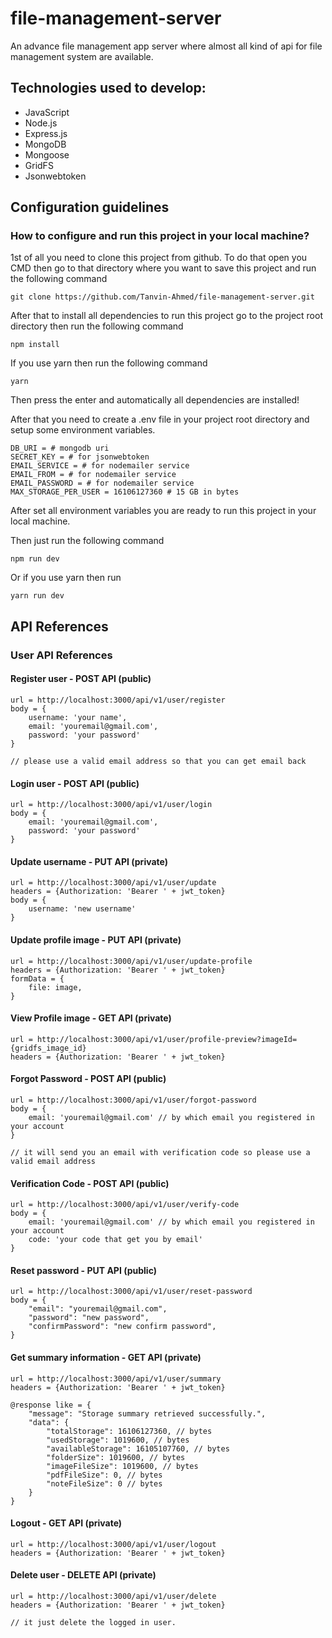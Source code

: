 # file-management-server

An advance file management app server where almost all kind of api for file management system are available.

## Technologies used to develop:

- JavaScript
- Node.js
- Express.js
- MongoDB
- Mongoose
- GridFS
- Jsonwebtoken

## Configuration guidelines

### How to configure and run this project in your local machine?

1st of all you need to clone this project from github. To do that open you CMD then go to that directory where you want to save this project and run the following command

```
git clone https://github.com/Tanvin-Ahmed/file-management-server.git
```

After that to install all dependencies to run this project go to the project root directory then run the following command

```
npm install
```

If you use yarn then run the following command

```
yarn
```

Then press the enter and automatically all dependencies are installed!

After that you need to create a .env file in your project root directory and setup some environment variables.

```
DB_URI = # mongodb uri
SECRET_KEY = # for jsonwebtoken
EMAIL_SERVICE = # for nodemailer service
EMAIL_FROM = # for nodemailer service
EMAIL_PASSWORD = # for nodemailer service
MAX_STORAGE_PER_USER = 16106127360 # 15 GB in bytes
```

After set all environment variables you are ready to run this project in your local machine.

Then just run the following command

```
npm run dev
```

Or if you use yarn then run

```
yarn run dev
```

## API References

### User API References

#### Register user - POST API (public)

```
url = http://localhost:3000/api/v1/user/register
body = {
    username: 'your name',
    email: 'youremail@gmail.com',
    password: 'your password'
}

// please use a valid email address so that you can get email back
```

#### Login user - POST API (public)

```
url = http://localhost:3000/api/v1/user/login
body = {
    email: 'youremail@gmail.com',
    password: 'your password'
}
```

#### Update username - PUT API (private)

```
url = http://localhost:3000/api/v1/user/update
headers = {Authorization: 'Bearer ' + jwt_token}
body = {
    username: 'new username'
}
```

#### Update profile image - PUT API (private)

```
url = http://localhost:3000/api/v1/user/update-profile
headers = {Authorization: 'Bearer ' + jwt_token}
formData = {
    file: image,
}
```

#### View Profile image - GET API (private)

```
url = http://localhost:3000/api/v1/user/profile-preview?imageId={gridfs_image_id}
headers = {Authorization: 'Bearer ' + jwt_token}
```

#### Forgot Password - POST API (public)

```
url = http://localhost:3000/api/v1/user/forgot-password
body = {
    email: 'youremail@gmail.com' // by which email you registered in your account
}

// it will send you an email with verification code so please use a valid email address
```

#### Verification Code - POST API (public)

```
url = http://localhost:3000/api/v1/user/verify-code
body = {
    email: 'youremail@gmail.com' // by which email you registered in your account
    code: 'your code that get you by email'
}
```

#### Reset password - PUT API (public)

```
url = http://localhost:3000/api/v1/user/reset-password
body = {
    "email": "youremail@gmail.com",
    "password": "new password",
    "confirmPassword": "new confirm password",
}
```

#### Get summary information - GET API (private)

```
url = http://localhost:3000/api/v1/user/summary
headers = {Authorization: 'Bearer ' + jwt_token}

@response like = {
    "message": "Storage summary retrieved successfully.",
    "data": {
        "totalStorage": 16106127360, // bytes
        "usedStorage": 1019600, // bytes
        "availableStorage": 16105107760, // bytes
        "folderSize": 1019600, // bytes
        "imageFileSize": 1019600, // bytes
        "pdfFileSize": 0, // bytes
        "noteFileSize": 0 // bytes
    }
}
```

#### Logout - GET API (private)

```
url = http://localhost:3000/api/v1/user/logout
headers = {Authorization: 'Bearer ' + jwt_token}
```

#### Delete user - DELETE API (private)

```
url = http://localhost:3000/api/v1/user/delete
headers = {Authorization: 'Bearer ' + jwt_token}

// it just delete the logged in user.
```
